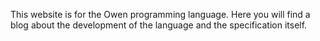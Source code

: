 This website is for the Owen programming language. Here you will find 
a blog about the development of the language and the specification itself.